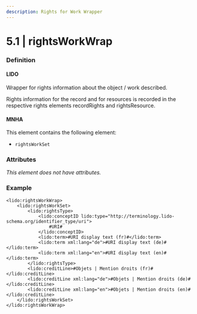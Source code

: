 ```yaml
---
description: Rights for Work Wrapper
---
```


# 5.1 | rightsWorkWrap

### Definition

#### LIDO

Wrapper for rights information about the object / work described.

Rights information for the record and for resources is recorded in the respective rights elements recordRights and rightsResource.

#### MNHA

This element contains the following element:

* `rightsWorkSet`

### Attributes

_This element does not have attributes._

### Example

```markup
<lido:rightsWorkWrap>
    <lido:rightsWorkSet>
        <lido:rightsType>
            <lido:conceptID lido:type="http://terminology.lido-schema.org/identifier_type/uri">
                #URI#
            </lido:conceptID>
            <lido:term>#URI display text (fr)#</lido:term>
            <lido:term xml:lang="de">#URI display text (de)#</lido:term>
            <lido:term xml:lang="en">#URI display text (en)#</lido:term>
        </lido:rightsType>
        <lido:creditLine>#Objets | Mention droits (fr)#</lido:creditLine>
        <lido:creditLine xml:lang="de">#Objets | Mention droits (de)#</lido:creditLine>
        <lido:creditLine xml:lang="en">#Objets | Mention droits (en)#</lido:creditLine>
    </lido:rightsWorkSet>
</lido:rightsWorkWrap>
```

